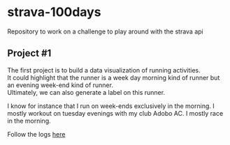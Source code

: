 # strava-100days
Repository to work on a challenge to play around with the strava api

## Project #1  
The first project is to build a data visualization of running activities.  
It could highlight that the runner is a week day morning kind of runner but an evening week-end kind of runner.  
Ultimately, we can also generate a label on this runner.  

I know for instance that I run on week-ends exclusively in the morning. I mostly workout on tuesday evenings with my club Adobo AC. I mostly race in the morning.

Follow the logs [here](https://github.com/remster85/strava-100days/wiki/100-days-challenge-log)
